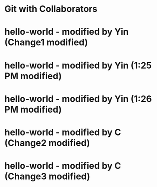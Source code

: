 # Git with Collaborators
# hello-world - modified by Yin (Change1 modified)
# hello-world - modified by Yin (1:25 PM modified)
# hello-world - modified by Yin (1:26 PM modified)
# hello-world - modified by C (Change2 modified)

# hello-world - modified by C (Change3 modified)
